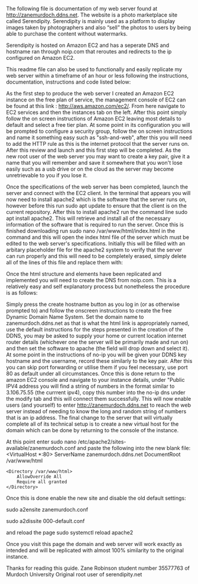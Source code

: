 The following file is documentation of my web server found at http://zanemurdoch.ddns.net. The website is a photo marketplace site called Serendipity. 
Serendipity is mainly used as a platform to display images taken by photographers and also “sell” the photos to users by being able to purchase the content without watermarks.

Serendipity is hosted on Amazon EC2 and has a seperate DNS and hostname ran through noip.com that reroutes and redirects to the ip configured on Amazon EC2.

This readme file can also be used to functionally and easily replicate my web server within a timeframe of an hour or less following the instructions, documentation, instructions 
and code listed below:

As the first step to produce the web server I created an Amazon EC2 instance on the free plan of service, the management console of EC2 can be found at this link : 
http://aws.amazon.com/ec2/. From here navigate to EC2 services and then the instances tab on the left. After this point simply follow the on screen instructions of Amazon EC2 leaving most details to default
and select a free tier plan. At some point in its configuration you will be prompted to configure a security group, follow the on screen instructions and name it something easy 
such as "ssh-and-web", after this you will need to add the HTTP rule as this is the internet protocol that the server runs on. After this review and launch and this first step will
be completed. As the new root user of the web server you may want to create a key pair, give it a name that you will remember and save it somewhere that you won't lose easily such
as a usb drive or on the cloud as the server may become unretrievable to you if you lose it.

Once the specifications of the web server has been completed, launch the server and connect with the EC2 client. In the terminal that appears you will now need to install apache2 
which is the software that the server runs on, however before this run sudo apt update to ensure that the client is on the current repository. After this to install apache2 run the
command line sudo apt install apache2. This will retrieve and install all of the necessary information of the software that is required to run the server. Once this is finished
downloading run sudo nano /var/www/html/index.html in the command and this will open the index html file of the server which must be edited to the web server's specifications.
Initially this will be filled with an arbitary placeholder file for the apache2 system to verify that the server can run properly and this will need to be completely erased, 
simply delete all of the lines of this file and replace them with:


Once the html structure and elements have been replicated and implemented you will need to create the DNS from noip.com. This is a relatively easy and self explanatory process 
but nonetheless the procedure is as follows:

Simply press the create hostname button as you log in (or as otherwise prompted to) and follow the onscreen instructions to create the free Dynamic Domain Name System. 
Set the domain name to zanemurdoch.ddns.net as that is what the html link is appropriately named, use the default instructions for the steps presented in the creation of 
the DDNS, you may be asked to supply your home or current location internet router details (whichever one the server will be primarily made and run on) and then set the software 
to apache (the field will drop down and select it). At some point in the instructions of no-ip you will be given your DDNS key hostname and the username, record these similarly to
the key pair. After this you can skip port forwarding or utilise them if you feel necessary, use port 80 as default under all circumstances. Once this is done return to the 
amazon EC2 console and navigate to your instance details, under "Public IPV4 address you will find a string of numbers in the format similar to 3.106.75.55 (the currrent ipv4),
copy this number into the no-ip dns under the modify tab and this will connect them successfully. This will now enable users (and yourself) to enter http://zanemurdoch.ddns.net to
reach the web server instead of needing to know the long and random string of numbers that is an ip address. The final change to the server that will virtually complete all of its
technical setup is to create a new virtual host for the domain which can be done by returning to the console of the instance.

At this point enter sudo nano /etc/apache2/sites-available/zanemurdoch.conf and paste the following into the new blank file:
<VirtualHost *:80>
    ServerName zanemurdoch.ddns.net
    DocumentRoot /var/www/html

    <Directory /var/www/html>
        AllowOverride All
        Require all granted
    </Directory>
</VirtualHost>

Once this is done enable the new site and disable the old default settings:

sudo a2ensite zanemurdoch.conf

sudo a2dissite 000-default.conf

and reload the page
sudo systemctl reload apache2

Once you visit this page the domain and web server will work exactly as intended and will be replicated with almost 100% similarity to the original instance.

Thanks for reading this guide.
Zane Robinson student number 35577763 of Murdoch University
Original root user of serendipity.net
